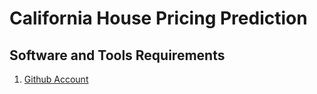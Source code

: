 # California House Pricing Prediction

## Software and Tools Requirements

1. [Github Account](https://github.com)
